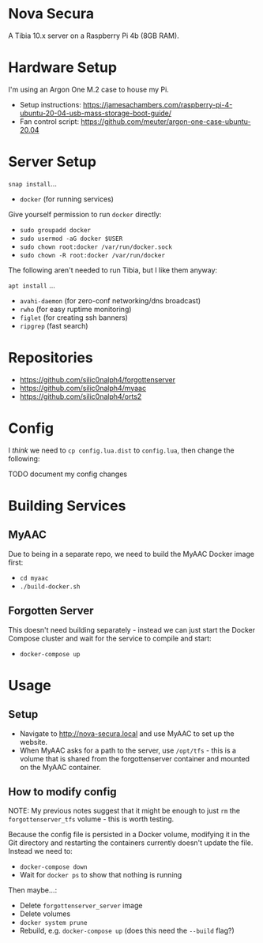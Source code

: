 Nova Secura
===========

A Tibia 10.x server on a Raspberry Pi 4b (8GB RAM).

Hardware Setup
==============

I'm using an Argon One M.2 case to house my Pi.

- Setup instructions: https://jamesachambers.com/raspberry-pi-4-ubuntu-20-04-usb-mass-storage-boot-guide/
- Fan control script: https://github.com/meuter/argon-one-case-ubuntu-20.04

Server Setup
============

`snap install`...

- `docker` (for running services)

Give yourself permission to run `docker` directly:

- `sudo groupadd docker`
- `sudo usermod -aG docker $USER`
- `sudo chown root:docker /var/run/docker.sock`
- `sudo chown -R root:docker /var/run/docker`

The following aren't needed to run Tibia, but I like them anyway:

`apt install` ...

- `avahi-daemon` (for zero-conf networking/dns broadcast)
- `rwho` (for easy ruptime monitoring)
- `figlet` (for creating ssh banners)
- `ripgrep` (fast search)

Repositories
============

- https://github.com/silic0nalph4/forgottenserver
- https://github.com/silic0nalph4/myaac
- https://github.com/silic0nalph4/orts2

Config
======

I _think_ we need to `cp config.lua.dist` to `config.lua`, then change the following:

TODO document my config changes


Building Services
=================

MyAAC
-----

Due to being in a separate repo, we need to build the MyAAC Docker image first:

- `cd myaac`
- `./build-docker.sh`

Forgotten Server
----------------

This doesn't need building separately - instead we can just start the Docker Compose cluster and wait for the service to compile and start:

- `docker-compose up`


Usage
=====

Setup
-----

- Navigate to http://nova-secura.local and use MyAAC to set up the website.
- When MyAAC asks for a path to the server, use `/opt/tfs` - this is a volume that is shared from the forgottenserver container and mounted on the MyAAC container. 



How to modify config
--------------------

NOTE: My previous notes suggest that it might be enough to just `rm` the `forgottenserver_tfs` volume - this is worth testing.

Because the config file is persisted in a Docker volume, modifying it in the Git directory and restarting the containers currently doesn't update the file. Instead we need to:

- `docker-compose down`
- Wait for `docker ps` to show that nothing is running

Then maybe...:

- Delete `forgottenserver_server` image
- Delete volumes
- `docker system prune`
- Rebuild, e.g. `docker-compose up` (does this need the `--build` flag?)

